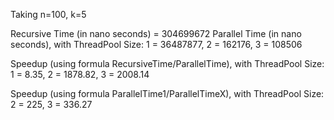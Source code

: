 Taking n=100, k=5

Recursive Time (in nano seconds) = 304699672
Parallel Time (in nano seconds), with ThreadPool Size:
1 = 36487877,
2 = 162176,
3 = 108506

Speedup (using formula RecursiveTime/ParallelTime), with ThreadPool Size:
1 = 8.35,
2 = 1878.82,
3 = 2008.14

Speedup (using formula ParallelTime1/ParallelTimeX), with ThreadPool Size:
2 = 225,
3 = 336.27




